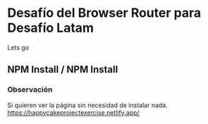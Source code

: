 # Desafío del Browser Router para Desafío Latam

Lets go

## NPM Install / NPM Install

### Observación

Si quieren ver la página sin necesidad de instalar nada. https://happycakeprojectexercise.netlify.app/
